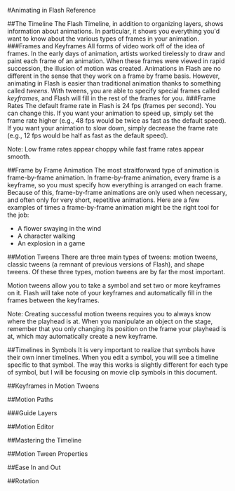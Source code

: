 #Animating in Flash Reference

##The Timeline
The Flash Timeline, in addition to organizing layers, shows information about animations. In particular, it shows you everything you'd want to know about the various types of frames in your animation.
###Frames and Keyframes
All forms of video work off of the idea of frames. In the early days of animation, artists worked tirelessly to draw and paint each frame of an animation. When these frames were viewed in rapid succession, the illusion of motion was created. Animations in Flash are no different in the sense that they work on a frame by frame basis. However, animating in Flash is easier than traditional animation thanks to something called *tweens*. With tweens, you are able to specify special frames called *keyframes*, and Flash will fill in the rest of the frames for you. 
###Frame Rates
The default frame rate in Flash is 24 fps (frames per second). You can change this. If you want your animation to speed up, simply set the frame rate higher (e.g., 48 fps would be twice as fast as the default speed). If you want your animation to slow down, simply decrease the frame rate (e.g., 12 fps would be half as fast as the default speed).

Note: Low frame rates appear choppy while fast frame rates appear smooth.

##Frame by Frame Animation
The most straitforward type of animation is frame-by-frame animation. In frame-by-frame animation, every frame is a keyframe, so you must specify how everything is arranged on each frame. Because of this, frame-by-frame animations are only used when necessary, and often only for very short, repetitive animations. Here are a few examples of times a frame-by-frame animation might be the right tool for the job:

* A flower swaying in the wind
* A character walking
* An explosion in a game

##Motion Tweens
There are three main types of tweens: motion tweens, classic tweens (a remnant of previous versions of Flash), and shape tweens. Of these three types, motion tweens are by far the most important.

Motion tweens allow you to take a symbol and set two or more keyframes on it. Flash will take note of your keyframes and automatically fill in the frames between the keyframes.

Note: Creating successful motion tweens requires you to always know where the playhead is at. When you manipulate an object on the stage, remember that you only changing its position on the frame your playhead is at, which may automatically create a new keyframe.

##Timelines in Symbols
It is very important to realize that symbols have their own inner timelines. When you edit a symbol, you will see a timeline specific to that symbol. The way this works is slightly different for each type of symbol, but I will be focusing on movie clip symbols in this document.

##Keyframes in Motion Tweens


##Motion Paths


###Guide Layers


##Motion Editor


##Mastering the Timeline


##Motion Tween Properties


##Ease In and Out


##Rotation

